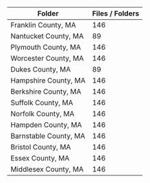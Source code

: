 | Folder                |   Files / Folders |
|-----------------------|-------------------|
| Franklin County, MA   |               146 |
| Nantucket County, MA  |                89 |
| Plymouth County, MA   |               146 |
| Worcester County, MA  |               146 |
| Dukes County, MA      |                89 |
| Hampshire County, MA  |               146 |
| Berkshire County, MA  |               146 |
| Suffolk County, MA    |               146 |
| Norfolk County, MA    |               146 |
| Hampden County, MA    |               146 |
| Barnstable County, MA |               146 |
| Bristol County, MA    |               146 |
| Essex County, MA      |               146 |
| Middlesex County, MA  |               146 |